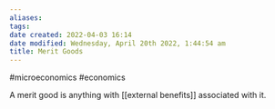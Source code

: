 ```yaml
---
aliases: 
tags: 
date created: 2022-04-03 16:14
date modified: Wednesday, April 20th 2022, 1:44:54 am
title: Merit Goods
---
```


#microeconomics #economics

A merit good is anything with [[external benefits]] associated with it.
